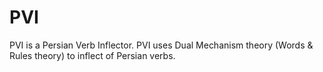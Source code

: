 # PVI
PVI is a Persian Verb Inflector. PVI uses Dual Mechanism theory (Words &amp; Rules theory) to inflect of Persian verbs. 
